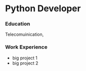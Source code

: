 # Python Developer


### Education
Telecomuinication, 

### Work Experience

- big project 1
- big project 2
